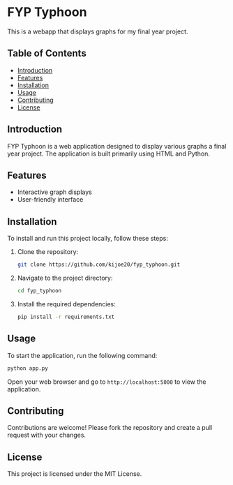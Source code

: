 # FYP Typhoon

This is a webapp that displays graphs for my final year project.

## Table of Contents
- [Introduction](#introduction)
- [Features](#features)
- [Installation](#installation)
- [Usage](#usage)
- [Contributing](#contributing)
- [License](#license)

## Introduction
FYP Typhoon is a web application designed to display various graphs a final year project. The application is built primarily using HTML and Python.

## Features
- Interactive graph displays
- User-friendly interface

## Installation
To install and run this project locally, follow these steps:

1. Clone the repository:
   ```sh
   git clone https://github.com/kijoe20/fyp_typhoon.git
   ```
2. Navigate to the project directory:
   ```sh
   cd fyp_typhoon
   ```
3. Install the required dependencies:
   ```sh
   pip install -r requirements.txt
   ```

## Usage
To start the application, run the following command:
```sh
python app.py
```
Open your web browser and go to `http://localhost:5000` to view the application.

## Contributing
Contributions are welcome! Please fork the repository and create a pull request with your changes.

## License
This project is licensed under the MIT License.
```
